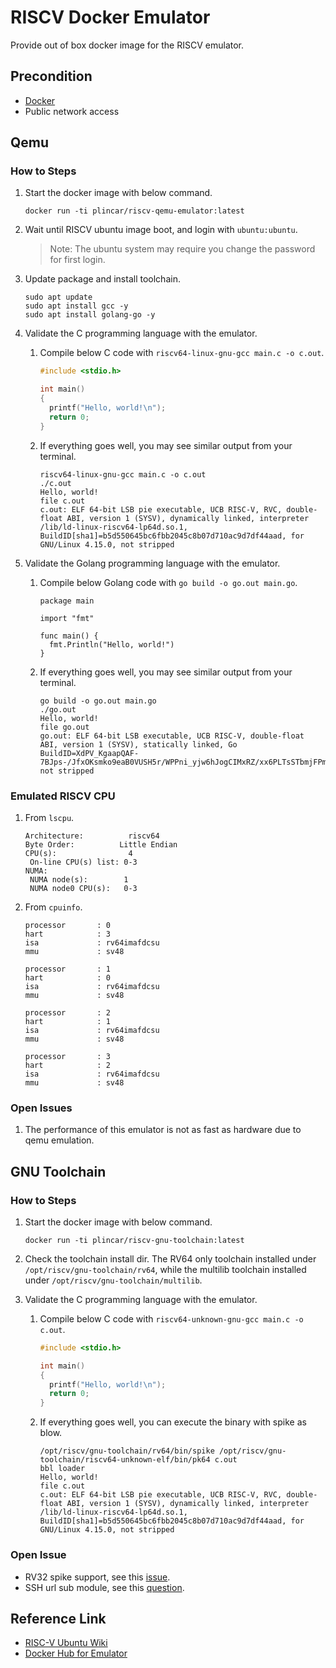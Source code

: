 # RISCV Docker Emulator

Provide out of box docker image for the RISCV emulator.

## Precondition

- [Docker](https://www.docker.com/)
- Public network access

## Qemu

### How to Steps

1. Start the docker image with below command.
   ```
   docker run -ti plincar/riscv-qemu-emulator:latest
   ```
2. Wait until RISCV ubuntu image boot, and login with `ubuntu:ubuntu`.

   > Note:
   > The ubuntu system may require you change the password for first login.

3. Update package and install toolchain.
   ```
   sudo apt update
   sudo apt install gcc -y
   sudo apt install golang-go -y
   ```
4. Validate the C programming language with the emulator.

   1. Compile below C code with `riscv64-linux-gnu-gcc main.c -o c.out`.

      ```c
      #include <stdio.h>

      int main()
      {
      	printf("Hello, world!\n");
      	return 0;
      }
      ```

   2. If everything goes well, you may see similar output from your terminal.
      ```
      riscv64-linux-gnu-gcc main.c -o c.out
      ./c.out
      Hello, world!
      file c.out
      c.out: ELF 64-bit LSB pie executable, UCB RISC-V, RVC, double-float ABI, version 1 (SYSV), dynamically linked, interpreter /lib/ld-linux-riscv64-lp64d.so.1, BuildID[sha1]=b5d550645bc6fbb2045c8b07d710ac9d7df44aad, for GNU/Linux 4.15.0, not stripped
      ```

5. Validate the Golang programming language with the emulator.

   1. Compile below Golang code with `go build -o go.out main.go`.

      ```golang
      package main

      import "fmt"

      func main() {
      	fmt.Println("Hello, world!")
      }
      ```

   2. If everything goes well, you may see similar output from your terminal.
      ```shell
      go build -o go.out main.go
      ./go.out
      Hello, world!
      file go.out
      go.out: ELF 64-bit LSB executable, UCB RISC-V, double-float ABI, version 1 (SYSV), statically linked, Go BuildID=XdPV_KgaapQAF-7BJps-/JfxOKsmko9eaB0VUSH5r/WPPni_yjw6hJogCIMxRZ/xx6PLTsSTbmjFPmeY9eq, not stripped
      ```

### Emulated RISCV CPU

1. From `lscpu`.
   ```shell
   Architecture:          riscv64
   Byte Order:          Little Endian
   CPU(s):                4
   	On-line CPU(s) list: 0-3
   NUMA:
   	NUMA node(s):        1
   	NUMA node0 CPU(s):   0-3
   ```
2. From `cpuinfo`.

   ```
   processor       : 0
   hart            : 3
   isa             : rv64imafdcsu
   mmu             : sv48

   processor       : 1
   hart            : 0
   isa             : rv64imafdcsu
   mmu             : sv48

   processor       : 2
   hart            : 1
   isa             : rv64imafdcsu
   mmu             : sv48

   processor       : 3
   hart            : 2
   isa             : rv64imafdcsu
   mmu             : sv48
   ```

### Open Issues

1. The performance of this emulator is not as fast as hardware due to qemu emulation.

## GNU Toolchain

### How to Steps

1. Start the docker image with below command.
   ```
   docker run -ti plincar/riscv-gnu-toolchain:latest
   ```
2. Check the toolchain install dir. The RV64 only toolchain installed under `/opt/riscv/gnu-toolchain/rv64`, while the multilib toolchain installed under `/opt/riscv/gnu-toolchain/multilib`.

3. Validate the C programming language with the emulator.

   1. Compile below C code with `riscv64-unknown-gnu-gcc main.c -o c.out`.

      ```c
      #include <stdio.h>

      int main()
      {
      	printf("Hello, world!\n");
      	return 0;
      }
      ```

   2. If everything goes well, you can execute the binary with spike as blow.
      ```
      /opt/riscv/gnu-toolchain/rv64/bin/spike /opt/riscv/gnu-toolchain/riscv64-unknown-elf/bin/pk64 c.out
      bbl loader
      Hello, world!
      file c.out
      c.out: ELF 64-bit LSB pie executable, UCB RISC-V, RVC, double-float ABI, version 1 (SYSV), dynamically linked, interpreter /lib/ld-linux-riscv64-lp64d.so.1, BuildID[sha1]=b5d550645bc6fbb2045c8b07d710ac9d7df44aad, for GNU/Linux 4.15.0, not stripped
      ```

### Open Issue

- RV32 spike support, see this [issue](https://github.com/riscv-collab/riscv-gnu-toolchain/issues/1087).
- SSH url sub module, see this [question](https://github.com/riscv-collab/riscv-gnu-toolchain/issues/1118).

## Reference Link

- [RISC-V Ubuntu Wiki](https://wiki.ubuntu.com/RISC-V?_ga=2.73233749.77592446.1660812353-217946006.1660812353)
- [Docker Hub for Emulator](https://hub.docker.com/r/plincar/riscv-qemu-emulator)
